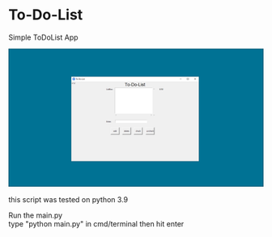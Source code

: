 # To-Do-List
Simple ToDoList App

<img src="https://github.com/EH30/To-Do-List/blob/main/ToDoList.PNG">


this script was tested on python 3.9

Run the main.py  
type "python main.py" in cmd/terminal then hit enter
